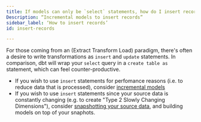 ```yaml
---
title: If models can only be `select` statements, how do I insert records?
Description: “Incremental models to insert records”
sidebar_label: ‘How to insert records’
id: insert-records

---
```


For those coming from an <Term id="etl" /> (Extract Transform Load) paradigm, there's often a desire to write transformations as `insert` and `update` statements. In comparison, dbt will wrap your `select` query in a `create table as` statement, which can feel counter-productive.

* If you wish to use `insert` statements for perfomance reasons (i.e. to reduce data that is processed), consider [incremental models](configuring-incremental-models)
* If you wish to use `insert` statements since your source data is constantly changing (e.g. to create "Type 2 Slowly Changing Dimensions"), consider [snapshotting your source data](snapshots), and building models on top of your snaphots.
